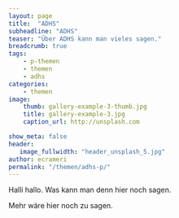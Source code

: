 ```yaml
---
layout: page
title:  "ADHS"
subheadline: "ADHS"
teaser: "Über ADHS kann man vieles sagen."
breadcrumb: true
tags:
    - p-themen
    - themen
    - adhs
categories:
    - themen
image:
    thumb: gallery-example-3-thumb.jpg
    title: gallery-example-3.jpg
    caption_url: http://unsplash.com

show_meta: false
header:
   image_fullwidth: "header_unsplash_5.jpg"
author: ecrameri
permalink: "/themen/adhs-p/"
---
```

Halli hallo. Was kann man denn hier noch sagen.

<!--more-->

Mehr wäre hier noch zu sagen.
